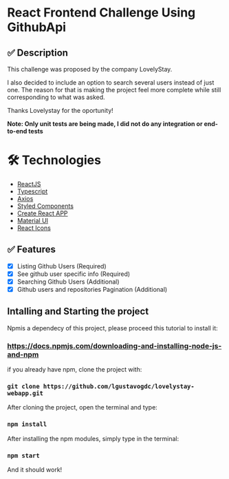 # React Frontend Challenge Using GithubApi

## ✅ Description

This challenge was proposed by the company LovelyStay.

I also decided to include an option to search several users instead of just one.
The reason for that is making the project feel more complete while still corresponding to what was asked.

Thanks Lovelystay for the oportunity!

**Note: Only unit tests are being made, I did not do any integration or end-to-end tests**

# 🛠 Technologies

- [ReactJS](https://reactjs.org/)
- [Typescript](https://www.typescriptlang.org/)
- [Axios](https://github.com/axios/axios)
- [Styled Components](https://styled-components.com/)
- [Create React APP](https://create-react-app.dev/)
- [Material UI](https://mui.com)
- [React Icons](https://react-icons.github.io/react-icons/)

## ✅ Features

- [x] Listing Github Users (Required)
- [x] See github user specific info (Required)
- [x] Searching Github Users (Additional)
- [x] Github users and repositories Pagination (Additional)

## Intalling and Starting the project

Npmis a dependecy of this project, please proceed this tutorial to install it:

### https://docs.npmjs.com/downloading-and-installing-node-js-and-npm

if you already have npm, clone the project with:

### `git clone https://github.com/lgustavogdc/lovelystay-webapp.git`

After cloning the project, open the terminal and type:

### `npm install`

After installing the npm modules, simply type in the terminal:

### `npm start`

And it should work!
